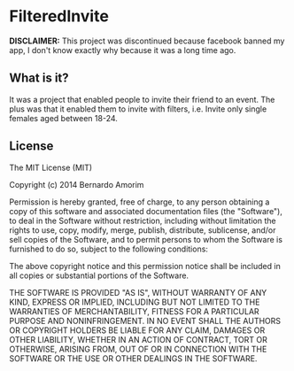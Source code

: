 # FilteredInvite

**DISCLAIMER:** This project was discontinued because facebook banned my app, I don't know exactly why because it was a long time ago.

## What is it?

It was a project that enabled people to invite their friend to an event. The plus was that it enabled them to invite with filters, i.e. Invite only single females aged between 18-24.

## License

The MIT License (MIT)

Copyright (c) 2014 Bernardo Amorim

Permission is hereby granted, free of charge, to any person obtaining a copy
of this software and associated documentation files (the "Software"), to deal
in the Software without restriction, including without limitation the rights
to use, copy, modify, merge, publish, distribute, sublicense, and/or sell
copies of the Software, and to permit persons to whom the Software is
furnished to do so, subject to the following conditions:

The above copyright notice and this permission notice shall be included in
all copies or substantial portions of the Software.

THE SOFTWARE IS PROVIDED "AS IS", WITHOUT WARRANTY OF ANY KIND, EXPRESS OR
IMPLIED, INCLUDING BUT NOT LIMITED TO THE WARRANTIES OF MERCHANTABILITY,
FITNESS FOR A PARTICULAR PURPOSE AND NONINFRINGEMENT. IN NO EVENT SHALL THE
AUTHORS OR COPYRIGHT HOLDERS BE LIABLE FOR ANY CLAIM, DAMAGES OR OTHER
LIABILITY, WHETHER IN AN ACTION OF CONTRACT, TORT OR OTHERWISE, ARISING FROM,
OUT OF OR IN CONNECTION WITH THE SOFTWARE OR THE USE OR OTHER DEALINGS IN
THE SOFTWARE.
